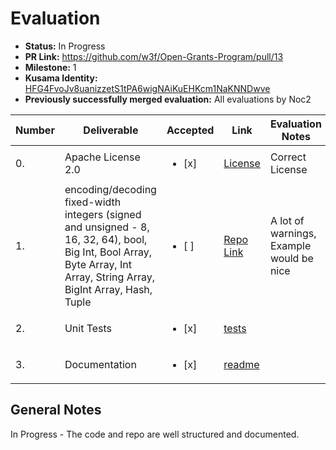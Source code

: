 # Evaluation

* **Status:** In Progress
* **PR Link:** https://github.com/w3f/Open-Grants-Program/pull/13 
* **Milestone:** 1
* **Kusama Identity:** [HFG4FvoJv8uanizzetS1tPA6wigNAiKuEHKcm1NaKNNDwve](https://polkascan.io/pre/kusama/account/HFG4FvoJv8uanizzetS1tPA6wigNAiKuEHKcm1NaKNNDwve)
* **Previously successfully merged evaluation:** All evaluations by Noc2

| Number | Deliverable | Accepted | Link | Evaluation Notes |
| ------------- | ------------- | ------------- | ------------- |------------- |
| 0. | Apache License 2.0 | <ul><li>[x] </li></ul>|[License](https://github.com/LimeChain/as-scale-codec/blob/master/LICENSE)| Correct License |
| 1. | encoding/decoding fixed-width integers (signed and unsigned - 8, 16, 32, 64), bool, Big Int, Bool Array, Byte Array, Int Array, String Array, BigInt Array, Hash, Tuple |<ul><li>[ ] </li></ul>| [Repo Link](https://github.com/LimeChain/as-scale-codec) | A lot of warnings, Example would be nice |
| 2. | Unit Tests |<ul><li>[x] </li></ul>| [tests]((https://github.com/LimeChain/as-scale-codec/tree/master/assembly/__tests__)) | 
| 3. | Documentation |<ul><li>[x] </li></ul>| [readme](https://github.com/LimeChain/as-scale-codec) | 


## General Notes

In Progress - The code and repo are well structured and documented.
